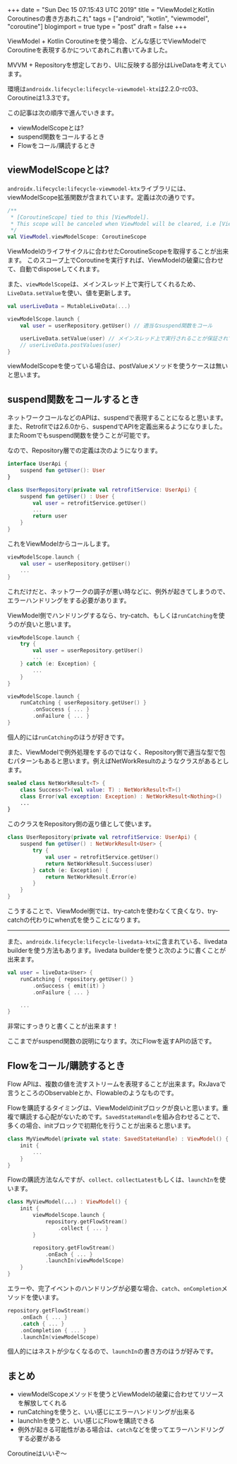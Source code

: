 +++
date = "Sun Dec 15 07:15:43 UTC 2019"
title = "ViewModelとKotlin Coroutinesの書き方あれこれ"
tags = ["android", "kotlin", "viewmodel", "coroutine"]
blogimport = true
type = "post"
draft = false
+++

ViewModel + Kotlin Coroutineを使う場合、どんな感じでViewModelでCoroutineを表現するかについてあれこれ書いてみました。

MVVM + Repositoryを想定しており、UIに反映する部分はLiveDataを考えています。

環境は`androidx.lifecycle:lifecycle-viewmodel-ktx`は2.2.0-rc03、Coroutineは1.3.3です。

この記事は次の順序で進んでいきます。

- viewModelScopeとは?
- suspend関数をコールするとき
- Flowをコール/購読するとき

## viewModelScopeとは?

`androidx.lifecycle:lifecycle-viewmodel-ktx`ライブラリには、viewModelScope拡張関数が含まれています。定義は次の通りです。

```kotlin
/**
 * [CoroutineScope] tied to this [ViewModel].
 * This scope will be canceled when ViewModel will be cleared, i.e [ViewModel.onCleared] is called
 */
val ViewModel.viewModelScope: CoroutineScope
```

ViewModelのライフサイクルに合わせたCoroutineScopeを取得することが出来ます。
このスコープ上でCoroutineを実行すれば、ViewModelの破棄に合わせて、自動でdisposeしてくれます。

また、`viewModelScope`は、メインスレッド上で実行してくれるため、`LiveData.setValue`を使い、値を更新します。

```kotlin
val userLiveData = MutableLiveData(...)

viewModelScope.launch {
    val user = userRepository.getUser() // 適当なsuspend関数をコール

    userLiveData.setValue(user) // メインスレッド上で実行されることが保証されているのでsetValueを使う
    // userLiveData.postValues(user)
}
```

viewModelScopeを使っている場合は、postValueメソッドを使うケースは無いと思います。


## suspend関数をコールするとき

ネットワークコールなどのAPIは、suspendで表現することになると思います。
また、Retrofitでは2.6.0から、suspendでAPIを定義出来るようになりました。またRoomでもsuspend関数を使うことが可能です。

なので、Repository層での定義は次のようになります。

```kotlin
interface UserApi {
    suspend fun getUser(): User
}

class UserRepository(private val retrofitService: UserApi) {
    suspend fun getUser() : User {
        val user = retrofitService.getUser()
        ...
        return user
    }
}
```

これをViewModelからコールします。

```kotlin
viewModelScope.launch {
    val user = userRepository.getUser()
    ...
}
```

これだけだと、ネットワークの調子が悪い時などに、例外が起きてしまうので、エラーハンドリングをする必要があります。

ViewModel側でハンドリングするなら、try-catch、もしくは`runCatching`を使うのが良いと思います。

```kotlin
viewModelScope.launch {
    try {
        val user = userRepository.getUser()
        ...
    } catch (e: Exception) {
        ...
    }
}
```

```kotlin
viewModelScope.launch {
    runCatching { userRepository.getUser() }
        .onSuccess { ... }
        .onFailure { ... }
}
```

個人的には`runCatching`のほうが好きです。

また、ViewModelで例外処理をするのではなく、Repository側で適当な型で包むパターンもあると思います。例えばNetWorkResultのようなクラスがあるとします。

```kotlin
sealed class NetWorkResult<T> {
    class Success<T>(val value: T) : NetWorkResult<T>()
    class Error(val exception: Exception) : NetWorkResult<Nothing>()
    ...
}
```

このクラスをRepository側の返り値として使います。

```kotlin
class UserRepository(private val retrofitService: UserApi) {
    suspend fun getUser() : NetWorkResult<User> {
        try {
            val user = retrofitService.getUser()
            return NetWorkResult.Success(user)
        } catch (e: Exception) {
            return NetWorkResult.Error(e)
        }
    }
}
```

こうすることで、ViewModel側では、try-catchを使わなくて良くなり、try-catchの代わりにwhen式を使うことになります。

---

また、`androidx.lifecycle:lifecycle-livedata-ktx`に含まれている、livedata builderを使う方法もあります。livedata builderを使うと次のように書くことが出来ます。

```kotlin
val user = liveData<User> {
    runCatching { repository.getUser() }
        .onSuccess { emit(it) }
        .onFailure { ... }

    ...
}
```

非常にすっきりと書くことが出来ます！

ここまでがsuspend関数の説明になります。次にFlowを返すAPIの話です。

## Flowをコール/購読するとき

Flow APIは、複数の値を流すストリームを表現することが出来ます。RxJavaで言うところのObservableとか、Flowableのようなものです。

Flowを購読するタイミングは、ViewModelのinitブロックが良いと思います。重複で購読する心配がないためです。`SavedStateHandle`を組み合わせることで、多くの場合、initブロックで初期化を行うことが出来ると思います。

```kotlin
class MyViewModel(private val state: SavedStateHandle) : ViewModel() {
    init {
        ...
    }
}
```

Flowの購読方法なんですが、`collect、collectLatest`もしくは、`launchIn`を使います。

```kotlin
class MyViewModel(...) : ViewModel() {
    init {
        viewModelScope.launch {
            repository.getFlowStream()
                .collect { ... }
        }

        repository.getFlowStream()
            .onEach { ... }
            .launchIn(viewModelScope)
    }
}
```

エラーや、完了イベントのハンドリングが必要な場合、`catch`、`onCompletion`メソッドを使います。

```kotlin
repository.getFlowStream()
    .onEach { ... }
    .catch { ... }
    .onCompletion { ... }
    .launchIn(viewModelScope)
```

個人的にはネストが少なくなるので、`launchIn`の書き方のほうが好みです。


## まとめ

- viewModelScopeメソッドを使うとViewModelの破棄に合わせてリソースを解放してくれる
- runCatchingを使うと、いい感じにエラーハンドリングが出来る
- launchInを使うと、いい感じにFlowを購読できる
- 例外が起きる可能性がある場合は、`catch`などを使ってエラーハンドリングする必要がある

Coroutineはいいぞ〜
